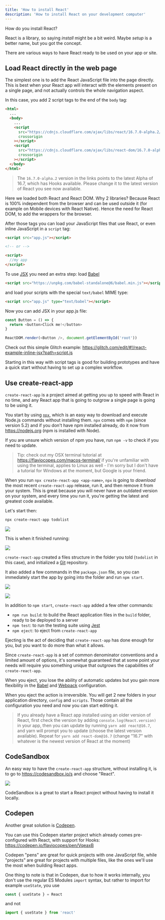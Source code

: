 ```yaml
---
title: 'How to install React'
description: 'How to install React on your development computer'
---
```


How do you install React?

React is a library, so saying _install_ might be a bit weird. Maybe _setup_ is a better name, but you got the concept.

There are various ways to have React ready to be used on your app or site.

## Load React directly in the web page

The simplest one is to add the React JavaScript file into the page directly. This is best when your React app will interact with the elements present on a single page, and not actually controls the whole navigation aspect.

In this case, you add 2 script tags to the end of the `body` tag:

```html
<html>
  ...
  <body>
    ...
    <script
      src="https://cdnjs.cloudflare.com/ajax/libs/react/16.7.0-alpha.2/umd/react.development.js"
      crossorigin
    ></script>
    <script
      src="https://cdnjs.cloudflare.com/ajax/libs/react-dom/16.7.0-alpha.2/umd/react-dom.production.min.js"
      crossorigin
    ></script>
  </body>
</html>
```

> The `16.7.0-alpha.2` version in the links points to the latest Alpha of 16.7, which has Hooks available. Please change it to the latest version of React you see now available.

Here we loaded both React and React DOM. Why 2 libraries? Because React is 100% independent from the browser and can be used outside it (for example on Mobile devices with React Native). Hence the need for React DOM, to add the wrappers for the browser.

After those tags you can load your JavaScript files that use React, or even inline JavaScript in a `script` tag:

```html
<script src="app.js"></script>

<!-- or -->

<script>
  //my app
</script>
```

To use [JSX](https://flaviocopes.com/jsx/) you need an extra step: load [Babel](https://flaviocopes.com/babel/)

```html
<script src="https://unpkg.com/babel-standalone@6/babel.min.js"></script>
```

and load your scripts with the special `text/babel` MIME type:

```html
<script src="app.js" type="text/babel"></script>
```

Now you can add JSX in your app.js file:

```js
const Button = () => {
  return <button>Click me!</button>
}

ReactDOM.render(<Button />, document.getElementById('root'))
```

Check out this simple Glitch example: <https://glitch.com/edit/#!/react-example-inline-jsx?path=script.js>

Starting in this way with script tags is good for building prototypes and have a quick start without having to set up a complex workflow.

## Use create-react-app

`create-react-app` is a project aimed at getting you up to speed with React in no time, and any React app that is going to outgrow a single page is going to be using it.

You start by using [`npx`](https://flaviocopes.com/npx/), which is an easy way to download and execute Node.js commands without installing them. `npx` comes with `npm` (since version 5.2) and if you don't have npm installed already, do it now from <https://nodejs.org> (npm is installed with Node).

If you are unsure which version of npm you have, run `npm -v` to check if you need to update.

> Tip: check out my OSX terminal tutorial at <https://flaviocopes.com/macos-terminal/> if you're unfamiliar with using the terminal, applies to Linux as well - I'm sorry but I don't have a tutorial for Windows at the moment, but Google is your friend.

When you run `npx create-react-app <app-name>`, `npx` is going to _download_ the most recent `create-react-app` release, run it, and then remove it from your system. This is great because you will never have an outdated version on your system, and every time you run it, you're getting the latest and greatest code available.

Let's start then:

```sh
npx create-react-app todolist
```

![](create-react-app-running.png)

This is when it finished running:

![](create-react-app-finished.png)

`create-react-app` created a files structure in the folder you told (`todolist` in this case), and initialized a [Git](https://flaviocopes.com/git/) repository.

It also added a few commands in the `package.json` file, so you can immediately start the app by going into the folder and run `npm start`.

![](cra-console.png)

![](cra-browser.png)

In addition to `npm start`, `create-react-app` added a few other commands:

- `npm run build`: to build the React application files in the `build` folder, ready to be deployed to a server
- `npm test`: to run the testing suite using [Jest](https://flaviocopes.com/jest/)
- `npm eject`: to eject from `create-react-app`

Ejecting is the act of deciding that `create-react-app` has done enough for you, but you want to do more than what it allows.

Since `create-react-app` is a set of common denominator conventions and a limited amount of options, it's somewhat guaranteed that at some point your needs will require you something unique that outgrows the capabilities of `create-react-app`.

When you eject, you lose the ability of automatic updates but you gain more flexibility in the [Babel](https://flaviocopes.com/babel/) and [Webpack](https://flaviocopes.com/webpack/) configuration.

When you eject the action is irreversible. You will get 2 new folders in your application directory, `config` and `scripts`. Those contain all the configuration you need and now you can start editing it.

> If you already have a React app installed using an older version of React, first check the version by adding `console.log(React.version)` in your app, then you can update by running `yarn add react@16.7`, and yarn will prompt you to update (choose the latest version available). Repeat for `yarn add react-dom@16.7` (change "16.7" with whatever is the newest version of React at the moment)

## CodeSandbox

An easy way to have the `create-react-app` structure, without installing it, is to go to <https://codesandbox.io/s> and choose "React".

![](codesandbox.png)

CodeSandbox is a great to start a React project without having to install it locally.

## Codepen

Another great solution is [Codepen](https://codepen.io).

You can use this Codepen starter project which already comes pre-configured with React, with support for Hooks: <https://codepen.io/flaviocopes/pen/VqeaxB>

Codepen "pens" are great for quick projects with one JavaScript file, while "projects" are great for projects with multiple files, like the ones we'll use the most when building React apps.

One thing to note is that in Codepen, due to how it works internally, you don't use the regular ES Modules `import` syntax, but rather to import for example `useState`, you use

```js
const { useState } = React
```

and not

```js
import { useState } from 'react'
```
